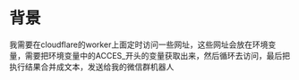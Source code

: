 # 背景
我需要在cloudflare的worker上面定时访问一些网址，这些网址会放在环境变量，需要把环境变量中的ACCES_开头的变量获取出来，然后循环去访问，最后把执行结果合并成文本，发送给我的微信群机器人